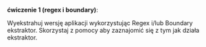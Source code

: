 **ćwiczenie 1 (regex i boundary)**:

Wyekstrahuj wersję aplikacji wykorzystując Regex i/lub Boundary ekstraktor. Skorzystaj z pomocy aby zaznajomić się z tym jak działa ekstraktor.


